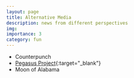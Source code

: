 ```yaml
---
layout: page
title: Alternative Media
description: news from different perspectives
img:
importance: 3
category: fun
---
```


- Counterpunch
- [Pegasus Project](https://www.theguardian.com/news/series/pegasus-project){:target="\_blank"}
- Moon of Alabama